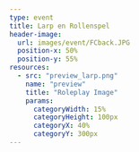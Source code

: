 ```yaml
---
type: event
title: Larp en Rollenspel
header-image:
  url: images/event/FCback.JPG
  position-x: 50%
  position-y: 55%
resources:
  - src: "preview_larp.png"
    name: "preview"
    title: "Roleplay Image"
    params:
      categoryWidth: 15%
      categoryHeight: 100px
      categoryX: 40%
      categoryY: 300px
---
```

